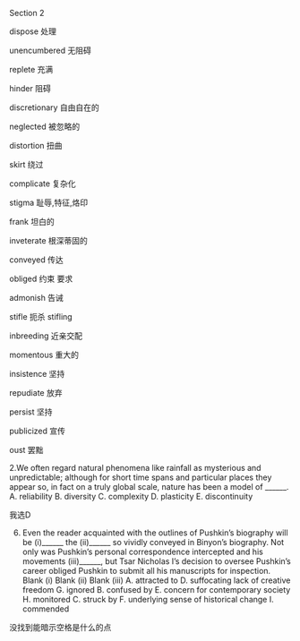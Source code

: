 Section 2

dispose	处理

unencumbered	无阻碍

replete	充满

hinder	阻碍

discretionary	自由自在的

neglected	被忽略的

distortion	扭曲

skirt	绕过

complicate	复杂化

stigma	耻辱,特征,烙印

frank	坦白的

inveterate	根深蒂固的

conveyed	传达 

obliged	约束 要求

admonish	告诫

stifle	扼杀 stifling

inbreeding	近亲交配

momentous	重大的

insistence	坚持

repudiate	放弃

persist	坚持

publicized	宣传

oust	罢黜



2.We often regard natural phenomena like rainfall as mysterious and unpredictable; although
for short time spans and particular places they appear so, in fact on a truly global scale, nature
has been a model of ______.
A. reliability
B. diversity
C. complexity
D. plasticity
E. discontinuity

我选D

6. Even the reader acquainted with the outlines of Pushkin’s biography will be (i)______ the
(ii)______ so vividly conveyed in Binyon’s biography. Not only was Pushkin’s personal
correspondence intercepted and his movements (iii)______, but Tsar Nicholas I’s decision to
oversee Pushkin’s career obliged Pushkin to submit all his manuscripts for inspection.
Blank (i) Blank (ii) Blank (iii)
A. attracted to D. suffocating lack of creative freedom G. ignored
B. confused by E. concern for contemporary society H. monitored
C. struck by F. underlying sense of historical change I. commended

没找到能暗示空格是什么的点